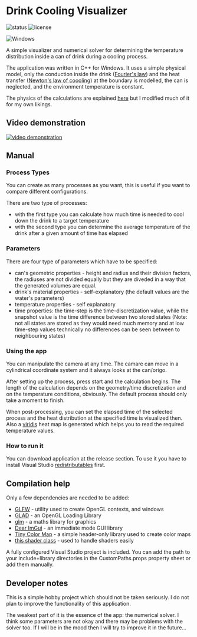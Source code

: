 # Drink Cooling Visualizer

![status](https://badgen.net/badge/status/finished/green) ![license](https://badgen.net/github/license/Ma-Pe-Ma/Drink-Cooling-Visualizer)

![Windows](https://badgen.net/badge/Windows/working/green) 

A simple visualizer and numerical solver for determining the temperature distribution inside a can of drink during a cooling process.

The application was written in C++ for Windows. It uses a simple physical model, only the conduction inside the drink ([Fourier's law](https://en.wikipedia.org/wiki/Thermal_conduction#Fourier's_law)) and the heat transfer ([Newton's law of coooling](https://en.wikipedia.org/wiki/Newton%27s_law_of_cooling)) at the boundary is modelled, the can is neglected, and the environment temperature is constant.

The physics of the calculations are explained [here](https://studylib.net/doc/11409665/project-no.-2.-cooling-of-beer-1-introduction-may-8--2003) but I modified much of it for my own likings.

## Video demonstration

[![video demonstration](https://img.youtube.com/vi/zgknypV9Pyw/0.jpg)](https://www.youtube.com/watch?v=zgknypV9Pyw)

## Manual

### Process Types

You can create as many processes as you want, this is useful if you want to compare different configurations.

There are two type of processes: 
- with the first type you can calculate how much time is needed to cool down the drink to a target temperature
- with the second type you can determine the average temperature of the drink after a given amount of time has elapsed

### Parameters

There are four type of parameters which have to be specified:
* can's geometric properties - height and radius and their division factors,  the radiuses are not divided equally but they are diveded in a way that the generated volumes are equal.
* drink's material properties - self-explanatory (the default values are the water's parameters)
* temperature properties - self explanatory
* time properties: the time-step is the time-discretization value, while the snapshot value is the time difference between two stored states (Note: not all states are stored as they would need much memory and at low time-step values technically no differences can be seen between to neighbouring states)

### Using the app 

You can manipulate the camera at any time. The camare can move in a cylindrical coordinate system and it always looks at the can/origo.

After setting up the process, press start and the calculation begins. The length of the calculation depends on the geometry/time discretization and on the temperature conditions, obviously. The default process should only take a moment to finish.

When post-processing, you can set the elapsed time of the selected process and the heat distribution at the specified time is visualized then. Also a [viridis](https://cran.r-project.org/web/packages/viridis/vignettes/intro-to-viridis.html) heat map is generated which helps you to read the required temperature values.

### How to run it

You can download application at the release section. To use it you have to install Visual Studio [redistributables](https://aka.ms/vs/16/release/vc_redist.x64.exe) first.

## Compilation help
Only a few dependencies are needed to be added:
* [GLFW](https://www.glfw.org/) - utility used to create OpenGL contexts, and windows
* [GLAD](https://glad.dav1d.de/) - an OpenGL Loading Library
* [glm](https://github.com/g-truc/glm) - a maths library for graphics
* [Dear ImGui](https://github.com/ocornut/imgui) - an immediate mode GUI library
* [Tiny Color Map](https://github.com/yuki-koyama/tinycolormap) - a simple header-only library used to create color maps 
* [this shader class](https://learnopengl.com/code_viewer_gh.php?code=includes/learnopengl/shader.h) - used to handle shaders easily

A fully configured Visual Studio project is included. You can add the path to your include+library directories in the CustomPaths.props property sheet or add them manually.

## Developer notes
This is a simple hobby project which should not be taken seriously. I do not plan to improve the functionality of this application.

The weakest part of it is the essence of the app: the numerical solver. I think some parameters are not okay and there may be problems with the solver too. If I will be in the mood then I will try to improve it in the future...